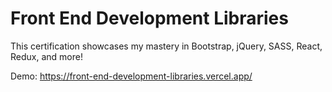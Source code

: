 # Front End Development Libraries

This certification showcases my mastery in Bootstrap, jQuery, SASS, React, Redux, and more!

Demo: https://front-end-development-libraries.vercel.app/
